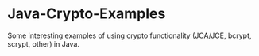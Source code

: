 Java-Crypto-Examples
====================

Some interesting examples of using crypto functionality (JCA/JCE, bcrypt, scrypt, other) in Java.
